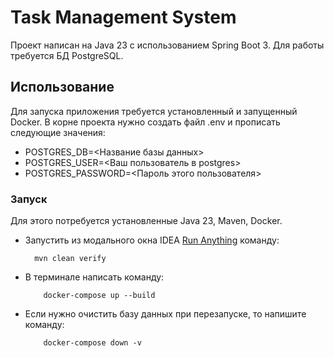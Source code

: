 # Task Management System

Проект написан на Java 23 с использованием Spring Boot 3.
Для работы требуется БД PostgreSQL.

## Использование
Для запуска приложения требуется установленный и запущенный Docker.
В корне проекта нужно создать файл .env и прописать следующие значения:
- POSTGRES_DB=<Название базы данных>
- POSTGRES_USER=<Ваш пользователь в postgres>
- POSTGRES_PASSWORD=<Пароль этого пользователя>

### Запуск
Для этого потребуется установленные Java 23, Maven, Docker.
- Запустить из модального окна IDEA [Run Anything](https://www.jetbrains.com/help/idea/running-anything.html) команду:

        mvn clean verify

- В терминале написать команду:

          docker-compose up --build

- Если нужно очистить базу данных при перезапуске, то напишите команду:

          docker-compose down -v